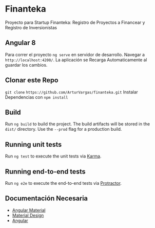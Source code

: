 # Finanteka

Proyecto para Startup Finanteka:
Registro de Proyectos a Financear y Registro de Inversionistas

## Angular 8

Para correr el proyecto `ng serve` en servidor de desarrollo. Navegar a `http://localhost:4200/`. La aplicación se Recarga Automaticamente al guardar los cambios.

## Clonar este Repo

`git clone` `https://github.com/ArturVargas/finanteka.git`
Instalar Dependencias con `npm install`

## Build

Run `ng build` to build the project. The build artifacts will be stored in the `dist/` directory. Use the `--prod` flag for a production build.

## Running unit tests

Run `ng test` to execute the unit tests via [Karma](https://karma-runner.github.io).

## Running end-to-end tests

Run `ng e2e` to execute the end-to-end tests via [Protractor](http://www.protractortest.org/).

## Documentación Necesaria

* [Angular Material](https://material.angular.io/)
* [Material Design](https://material.io/)
* [Angular](https://angular.io/)

